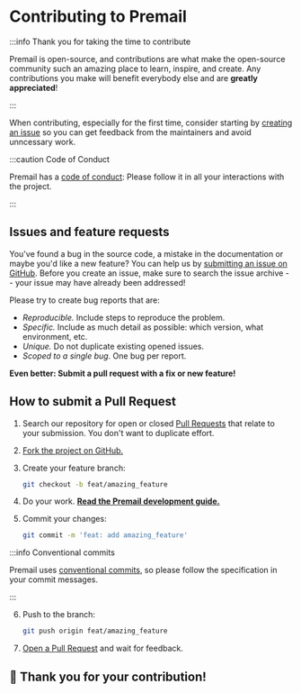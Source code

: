 # Contributing to Premail

:::info Thank you for taking the time to contribute

Premail is open-source, and contributions are what make
the open-source community such an amazing place to learn, inspire, and create.
Any contributions you make will benefit everybody else and are **greatly
appreciated**!

:::

When contributing, especially for the first time, consider starting by
[creating an issue](https://github.com/premail/premail/issues/new) so you can
get feedback from the maintainers and avoid unncessary work.

:::caution Code of Conduct

Premail has a [code of conduct](code_of_conduct): Please follow it in all
your interactions with the project.

:::

## Issues and feature requests

You've found a bug in the source code, a mistake in the documentation or maybe
you'd like a new feature? You can help us by
[submitting an issue on GitHub](https://github.com/premail/premail/issues).
Before you create an issue, make sure to search the issue archive -- your issue
may have already been addressed!

Please try to create bug reports that are:

- _Reproducible._ Include steps to reproduce the problem.
- _Specific._ Include as much detail as possible: which version, what
  environment, etc.
- _Unique._ Do not duplicate existing opened issues.
- _Scoped to a single bug._ One bug per report.

**Even better: Submit a pull request with a fix or new feature!**

## How to submit a Pull Request

1. Search our repository for open or closed
   [Pull Requests](https://github.com/premail/premail/pulls) that relate to your
   submission. You don't want to duplicate effort.

2. [Fork the project on GitHub.](https://github.com/premail/premail)

3. Create your feature branch:

    ```sh
    git checkout -b feat/amazing_feature
    ```

4. Do your work.
**[Read the Premail development guide.](/docs/development/setup/)**

5. Commit your changes:

    ```sh
    git commit -m 'feat: add amazing_feature'
    ```

:::info Conventional commits

Premail uses [conventional commits](https://www.conventionalcommits.org), so
please follow the specification in your commit messages.

:::

6. Push to the branch:

    ```sh
    git push origin feat/amazing_feature
    ```

7. [Open a Pull Request](https://github.com/premail/premail/compare?expand=1)
and wait for feedback.

## 🎉 **Thank you for your contribution!**
